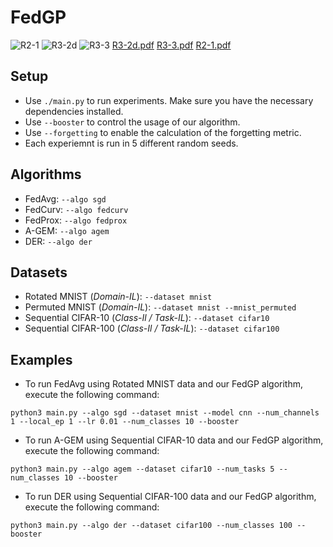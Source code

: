 # FedGP
![R2-1](https://github.com/shenghongdai/FedGP/assets/58225543/da0549ec-ba9f-497b-93bd-35b4af61707d)
![R3-2d](https://github.com/shenghongdai/FedGP/assets/58225543/a61d27ed-0ea7-4945-9cb9-de4d2d60ea7e)
![R3-3](https://github.com/shenghongdai/FedGP/assets/58225543/fe77841c-1142-42e6-9015-95e1bf23f5b1)
[R3-2d.pdf](https://github.com/shenghongdai/FedGP/files/13400402/R3-2d.pdf)
[R3-3.pdf](https://github.com/shenghongdai/FedGP/files/13400401/R3-3.pdf)
[R2-1.pdf](https://github.com/shenghongdai/FedGP/files/13400400/R2-1.pdf)

## Setup

+ Use `./main.py` to run experiments. Make sure you have the necessary dependencies installed.
+ Use `--booster` to control the usage of our algorithm.
+ Use `--forgetting` to enable the calculation of the forgetting metric.
+ Each experiemnt is run in 5 different random seeds.

## Algorithms

+ FedAvg: `--algo sgd`
+ FedCurv: `--algo fedcurv`
+ FedProx: `--algo fedprox`
+ A-GEM: `--algo agem`
+ DER: `--algo der`

## Datasets

+ Rotated MNIST (*Domain-IL*): `--dataset mnist`
+ Permuted MNIST (*Domain-IL*): `--dataset mnist --mnist_permuted`
+ Sequential CIFAR-10 (*Class-Il / Task-IL*): `--dataset cifar10`
+ Sequential CIFAR-100 (*Class-Il / Task-IL*): `--dataset cifar100`

## Examples
+ To run FedAvg using Rotated MNIST data and our FedGP algorithm, execute the following command:
```
python3 main.py --algo sgd --dataset mnist --model cnn --num_channels 1 --local_ep 1 --lr 0.01 --num_classes 10 --booster
```
+ To run A-GEM using Sequential CIFAR-10 data and our FedGP algorithm, execute the following command:
```
python3 main.py --algo agem --dataset cifar10 --num_tasks 5 --num_classes 10 --booster
```
+ To run DER using Sequential CIFAR-100 data and our FedGP algorithm, execute the following command:
```
python3 main.py --algo der --dataset cifar100 --num_classes 100 --booster
```
